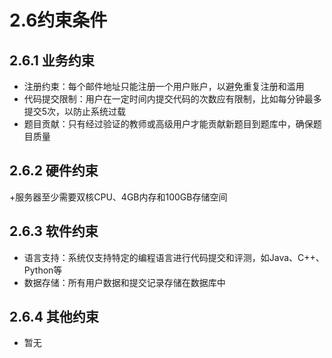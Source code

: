 # 2.6约束条件 

## 2.6.1 业务约束
  + 注册约束：每个邮件地址只能注册一个用户账户，以避免重复注册和滥用
  + 代码提交限制：⽤户在⼀定时间内提交代码的次数应有限制，⽐如每分钟最多提交5次，以防⽌系统过载
  + 题目贡献：只有经过验证的教师或⾼级⽤户才能贡献新题⽬到题库中，确保题⽬质量
## 2.6.2 硬件约束
  +服务器至少需要双核CPU、4GB内存和100GB存储空间
## 2.6.3 软件约束
  + 语言支持：系统仅⽀持特定的编程语⾔进⾏代码提交和评测，如Java、C++、Python等
  + 数据存储：所有用户数据和提交记录存储在数据库中
## 2.6.4 其他约束
  + 暂无